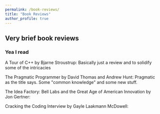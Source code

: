 ```yaml
---
permalink: /book-reviews/
title: "Book Reviews"
author_profile: true
---
```


## Very brief book reviews

### Yea I read

A Tour of C++ by Bjarne Stroustrup: Basically just a review and to solidify some of the intricacies

The Pragmatic Programmer by David Thomas and Andrew Hunt: Pragmatic as the title says. Some "common knowledge" and some new stuff. 

The Idea Factory: Bell Labs and the Great Age of American Innovation by Jon Gertner:

Cracking the Coding Interview by Gayle Laakmann McDowell: 
